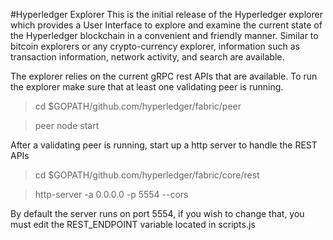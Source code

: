 #Hyperledger Explorer
This is the initial release of the Hyperledger explorer which provides a User Interface to explore and examine the current state of the Hyperledger blockchain in a convenient and friendly manner. Similar to bitcoin explorers or any crypto-currency explorer, information such as transaction information, network activity, and search are available.

The explorer relies on the current gRPC rest APIs that are available. To run the explorer make sure that at least one validating peer is running.
>  cd $GOPATH/github.com/hyperledger/fabric/peer 

> peer node start 

After a validating peer is running, start up a http server to handle the REST APIs 

>  cd $GOPATH/github.com/hyperledger/fabric/core/rest 

> http-server -a 0.0.0.0 -p 5554 --cors 

By default the server runs on port 5554, if you wish to change that, you must edit the REST_ENDPOINT variable located in scripts.js

